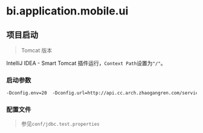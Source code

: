 # bi.application.mobile.ui

## 项目启动

> Tomcat 版本

IntelliJ IDEA - Smart Tomcat 插件运行，`Context Path`设置为`"/"`。

### 启动参数

```txt
-Dconfig.env=20  -Dconfig.url=http://api.cc.arch.zhaogangren.com/service
```

### 配置文件

> 参见`conf/jdbc.test.properties`
